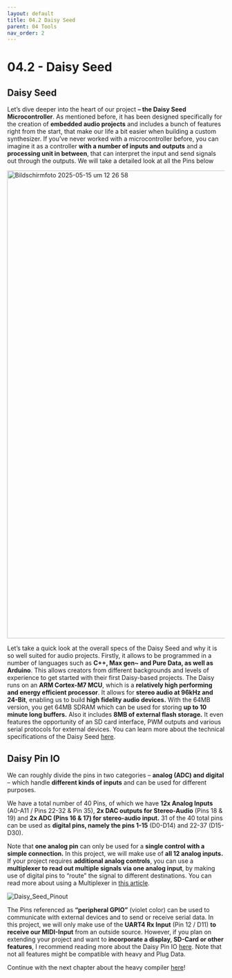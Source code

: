 ```yaml
---
layout: default
title: 04.2 Daisy Seed
parent: 04 Tools
nav_order: 2
---
```


# 04.2 - Daisy Seed

## Daisy Seed

Let’s dive deeper into the heart of our project **– the Daisy Seed Microcontroller**. As mentioned before, it has been designed specifically for the creation of **embedded audio projects** and includes a bunch of features right from the start, that make our life a bit easier when building a custom synthesizer. If you’ve never worked with a microcontroller before, you can imagine it as a controller **with a number of inputs and outputs** and a **processing unit in between**, that can interpret the input and send signals out through the outputs. We will take a detailed look at all the Pins below

<img width="1080" alt="Bildschirmfoto 2025-05-15 um 12 26 58" src="https://github.com/user-attachments/assets/93f53edf-199b-424b-8d62-87b651d9d668" />

Let’s take a quick look at the overall specs of the Daisy Seed and why it is so well suited for audio projects. Firstly, it allows to be programmed in a number of languages such as **C++, Max gen~ and Pure Data, as well as Arduino**. This allows creators from different backgrounds and levels of experience to get started with their first Daisy-based projects. The Daisy runs on an **ARM Cortex-M7 MCU**, which is a **relatively high performing and energy efficient processor**. It allows for **stereo audio at 96kHz and 24-Bit**, enabling us to build **high fidelity audio devices.** With the 64MB version, you get 64MB SDRAM which can be used for storing **up to 10 minute long buffers.** Also it includes **8MB of external flash storage.**
It even features the opportunity of an SD card interface, PWM outputs and various serial protocols for external devices. You can learn more about the technical specifications of the Daisy Seed [here](https://daisy.audio/hardware/Seed/).

## Daisy Pin IO

We can roughly divide the pins in two categories – **analog (ADC) and digital** – which handle **different kinds of inputs** and can be used for different purposes. 

We have a total number of 40 Pins, of which we have **12x Analog Inputs** (A0-A11 / Pins 22-32 & Pin 35), **2x DAC outputs for Stereo-Audio** (Pins 18 & 19) and **2x ADC (Pins 16 & 17) for stereo-audio input.** 31 of the 40 total pins can be used as **digital pins, namely the pins 1-15** (D0-D14) and 22-37 (D15-D30).

Note that **one analog pin** can only be used for a **single control with a simple connection.** In this project, we will make use of **all 12 analog inputs.** If your project requires **additional analog controls**, you can use a **multiplexer to read out multiple signals via one analog input**, by making use of digital pins to “route” the signal to different destinations. You can read more about using a Multiplexer in [this article](https://electro-smith.com/blogs/seeds-n-circuits/what-the-mux-a-guided-tutorial-for-using-multiplexers-with-daisy).

![Daisy_Seed_Pinout](https://github.com/user-attachments/assets/cdad4d97-df48-4076-8c66-2dbf0820fe81)


The Pins referenced as **“peripheral GPIO”** (violet color) can be used to communicate with external devices and to send or receive serial data. In this project, we will only make use of the **UART4 Rx Input** (Pin 12 / D11) **to receive our MIDI-Input** from an outside source. However, if you plan on extending your project and want to **incorporate a display, SD-Card or other features**, I recommend reading more about the Daisy Pin IO [here](https://daisy.audio/hardware/Seed/). Note that not all features might be compatible with heavy and Plug Data.

Continue with the next chapter about the heavy compiler [here]({{site.baseurl}}/chapter-04/04-3-hvcc)!
